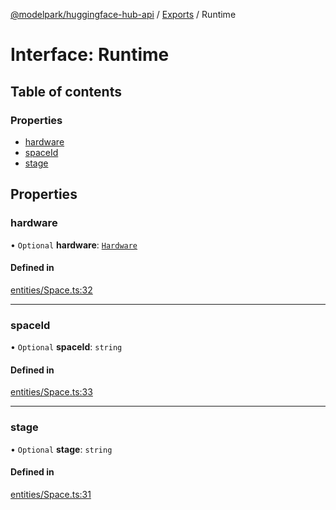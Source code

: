 [@modelpark/huggingface-hub-api](../README.md) / [Exports](../modules.md) / Runtime

# Interface: Runtime

## Table of contents

### Properties

- [hardware](Runtime.md#hardware)
- [spaceId](Runtime.md#spaceid)
- [stage](Runtime.md#stage)

## Properties

### hardware

• `Optional` **hardware**: [`Hardware`](Hardware.md)

#### Defined in

[entities/Space.ts:32](https://github.com/model-park/huggingface-hub-api/blob/ddc4144/src/entities/Space.ts#L32)

___

### spaceId

• `Optional` **spaceId**: `string`

#### Defined in

[entities/Space.ts:33](https://github.com/model-park/huggingface-hub-api/blob/ddc4144/src/entities/Space.ts#L33)

___

### stage

• `Optional` **stage**: `string`

#### Defined in

[entities/Space.ts:31](https://github.com/model-park/huggingface-hub-api/blob/ddc4144/src/entities/Space.ts#L31)
